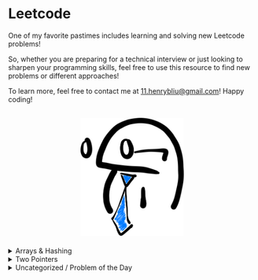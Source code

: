 # Leetcode


One of my favorite pastimes includes learning and solving new Leetcode problems!

So, whether you are preparing for a technical interview or just looking to sharpen your programming skills, feel free to use this resource to find new problems or different approaches!

To learn more, feel free to contact me at 11.henrybliu@gmail.com! Happy coding!

<h2 style="text-align: center;">

<img src="images/cartoon.png" alt="cartoon character" title="cartoon character" width="210"/>

</h2>
<details>
<summary>  Arrays & Hashing </summary>


| # | Difficulty | Problem | My Solution |
| :---: | :---: | :----: | :---: |
| 217 | Easy | [Contains Duplicate](https://leetcode.com/problems/contains-duplicate/) | [python3](solutions/217.py) |
|  242 | Easy | [Valid Anagram](https://leetcode.com/problems/valid-anagram/) | [python3](solutions/242.py) |
|  1 | Easy | [Two Sum](https://leetcode.com/problems/two-sum/) | [python3](solutions/1.py) |
|  49 | Medium | [Group Anagrams](https://leetcode.com/problems/group-anagrams/) | [python3](solutions/49.py) |
|  347 | Medium | [Top K Frequent Elements](https://leetcode.com/problems/top-k-frequent-elements/) | [python3](solutions/347.py) |
|  248 | Medium | [Product of Array Except Self](https://leetcode.com/problems/product-of-array-except-self/) | [python3](solutions/238.py) |
|  36 | Medium | [Valid Sudoku](https://leetcode.com/problems/valid-sudoku/) | [python3](solutions/36.py) |
|  128 | Medium | [Longest Consecutive Sequence](https://leetcode.com/problems/longest-consecutive-sequence/) | [python3](solutions/128.py) |
|  392 | Easy | [Is Subsequence](https://leetcode.com/problems/is-subsequence/) | [python3](solutions/392.py) |
|  58 | Easy | [Length of Last Word](https://leetcode.com/problems/length-of-last-word/) | [python3](solutions/58.py) |
|  1299 | Easy | [Replace Elements with Greatest Element on Right Side](https://leetcode.com/problems/replace-elements-with-greatest-element-on-right-side/) | [python3](solutions/1299.py) |
|  14 | Easy | [Longest Common Prefix](https://leetcode.com/problems/longest-common-prefix/) | [python3](solutions/14.py) |
|  27 | Easy | [Remove Element](https://leetcode.com/problems/remove-element/description/) | [python3](solutions/27.py) |
|  929 | Easy | [Unique Email Addresses](https://leetcode.com/problems/unique-email-addresses/) | [python3](solutions/929.py) |
|  554 | Medium | [Brick Wall](https://leetcode.com/problems/brick-wall/) | [python3](solutions/554.py) |

</details>

<details>
<summary>Two Pointers</summary>

| # | Difficulty | Problem | My Solution |
| :---: | :---: | :----: | :---: |
|  881 | Medium | [Boats to Save People](https://leetcode.com/problems/boats-to-save-people/) | [python3](solutions/881.py) |


</details>

</details>
<details>
<summary> Uncategorized / Problem of the Day </summary>

| # | Difficulty | Problem | My Solution |
| :---: | :---: | :----: | :---: |
| 2706 | Easy | [Buy Two Chocolates](https://leetcode.com/problems/buy-two-chocolates/description/?envType=daily-question&envId=2023-12-20) | [python3](solutions/2706.py) |

</details>




